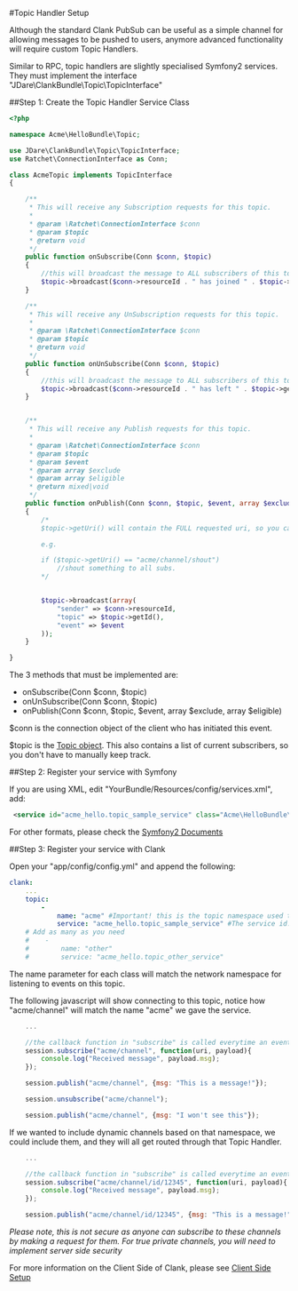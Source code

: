 #Topic Handler Setup

Although the standard Clank PubSub can be useful as a simple channel for allowing messages to be pushed to users, anymore advanced functionality will require custom Topic Handlers.

Similar to RPC, topic handlers are slightly specialised Symfony2 services. They must implement the interface "JDare\ClankBundle\Topic\TopicInterface"

##Step 1: Create the Topic Handler Service Class

```php
<?php

namespace Acme\HelloBundle\Topic;

use JDare\ClankBundle\Topic\TopicInterface;
use Ratchet\ConnectionInterface as Conn;

class AcmeTopic implements TopicInterface
{

    /**
     * This will receive any Subscription requests for this topic.
     *
     * @param \Ratchet\ConnectionInterface $conn
     * @param $topic
     * @return void
     */
    public function onSubscribe(Conn $conn, $topic)
    {
        //this will broadcast the message to ALL subscribers of this topic.
        $topic->broadcast($conn->resourceId . " has joined " . $topic->getId());
    }

    /**
     * This will receive any UnSubscription requests for this topic.
     *
     * @param \Ratchet\ConnectionInterface $conn
     * @param $topic
     * @return void
     */
    public function onUnSubscribe(Conn $conn, $topic)
    {
        //this will broadcast the message to ALL subscribers of this topic.
        $topic->broadcast($conn->resourceId . " has left " . $topic->getId());
    }


    /**
     * This will receive any Publish requests for this topic.
     *
     * @param \Ratchet\ConnectionInterface $conn
     * @param $topic
     * @param $event
     * @param array $exclude
     * @param array $eligible
     * @return mixed|void
     */
    public function onPublish(Conn $conn, $topic, $event, array $exclude, array $eligible)
    {
        /*
        $topic->getUri() will contain the FULL requested uri, so you can proceed based on that

        e.g.

        if ($topic->getUri() == "acme/channel/shout")
            //shout something to all subs.
        */


        $topic->broadcast(array(
            "sender" => $conn->resourceId,
            "topic" => $topic->getId(),
            "event" => $event
        ));
    }

}
```

The 3 methods that must be implemented are:

* onSubscribe(Conn $conn, $topic)
* onUnSubscribe(Conn $conn, $topic)
* onPublish(Conn $conn, $topic, $event, array $exclude, array $eligible)

$conn is the connection object of the client who has initiated this event.

$topic is the [Topic object](http://socketo.me/api/class-Ratchet.Wamp.Topic.html). This also contains a list of current subscribers, so you don't have to manually keep track.

##Step 2: Register your service with Symfony

If you are using XML, edit "YourBundle/Resources/config/services.xml", add:

```xml
 <service id="acme_hello.topic_sample_service" class="Acme\HelloBundle\Topic\AcmeTopic" />
 ```

For other formats, please check the [Symfony2 Documents](http://symfony.com/doc/master/book/service_container.html)

##Step 3: Register your service with Clank

Open your "app/config/config.yml" and append the following:

```yaml
clank:
    ...
    topic:
        -
            name: "acme" #Important! this is the topic namespace used to match to this service!
            service: "acme_hello.topic_sample_service" #The service id.
    # Add as many as you need
    #    -
    #        name: "other"
    #        service: "acme_hello.topic_other_service"
```

The name parameter for each class will match the network namespace for listening to events on this topic.

The following javascript will show connecting to this topic, notice how "acme/channel" will match the name "acme" we gave the service.

```javascript
    ...

    //the callback function in "subscribe" is called everytime an event is published in that channel.
    session.subscribe("acme/channel", function(uri, payload){
        console.log("Received message", payload.msg);
    });

    session.publish("acme/channel", {msg: "This is a message!"});

    session.unsubscribe("acme/channel");

    session.publish("acme/channel", {msg: "I won't see this"});
```

If we wanted to include dynamic channels based on that namespace, we could include them, and they will all get routed through that Topic Handler.

```javascript
    ...

    //the callback function in "subscribe" is called everytime an event is published in that channel.
    session.subscribe("acme/channel/id/12345", function(uri, payload){
        console.log("Received message", payload.msg);
    });

    session.publish("acme/channel/id/12345", {msg: "This is a message!"});
```
_Please note, this is not secure as anyone can subscribe to these channels by making a request for them. For true private channels, you will need to implement server side security_

For more information on the Client Side of Clank, please see [Client Side Setup](ClientSetup.md)
